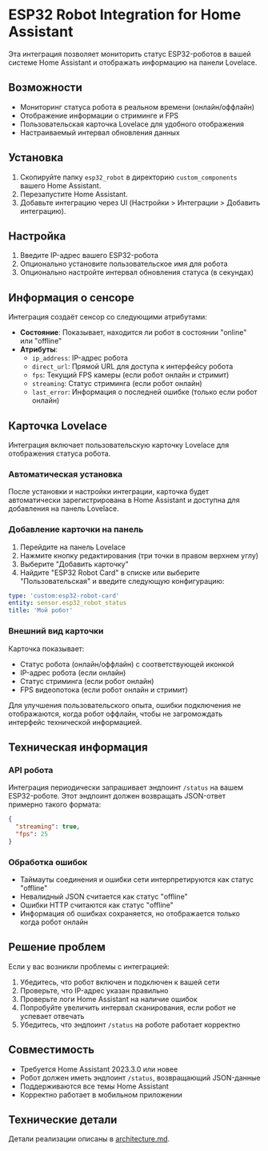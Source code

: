 # ESP32 Robot Integration for Home Assistant

Эта интеграция позволяет мониторить статус ESP32-роботов в вашей системе Home Assistant и отображать информацию на панели Lovelace.

## Возможности

- Мониторинг статуса робота в реальном времени (онлайн/оффлайн)
- Отображение информации о стриминге и FPS
- Пользовательская карточка Lovelace для удобного отображения
- Настраиваемый интервал обновления данных

## Установка

1. Скопируйте папку `esp32_robot` в директорию `custom_components` вашего Home Assistant.
2. Перезапустите Home Assistant.
3. Добавьте интеграцию через UI (Настройки > Интеграции > Добавить интеграцию).

## Настройка

1. Введите IP-адрес вашего ESP32-робота
2. Опционально установите пользовательское имя для робота
3. Опционально настройте интервал обновления статуса (в секундах)

## Информация о сенсоре

Интеграция создаёт сенсор со следующими атрибутами:

- **Состояние**: Показывает, находится ли робот в состоянии "online" или "offline"
- **Атрибуты**:
  - `ip_address`: IP-адрес робота
  - `direct_url`: Прямой URL для доступа к интерфейсу робота
  - `fps`: Текущий FPS камеры (если робот онлайн и стримит)
  - `streaming`: Статус стриминга (если робот онлайн)
  - `last_error`: Информация о последней ошибке (только если робот онлайн)

## Карточка Lovelace

Интеграция включает пользовательскую карточку Lovelace для отображения статуса робота.

### Автоматическая установка

После установки и настройки интеграции, карточка будет автоматически зарегистрирована в Home Assistant и доступна для добавления на панель Lovelace.

### Добавление карточки на панель

1. Перейдите на панель Lovelace
2. Нажмите кнопку редактирования (три точки в правом верхнем углу)
3. Выберите "Добавить карточку"
4. Найдите "ESP32 Robot Card" в списке или выберите "Пользовательская" и введите следующую конфигурацию:

```yaml
type: 'custom:esp32-robot-card'
entity: sensor.esp32_robot_status
title: 'Мой робот'
```

### Внешний вид карточки

Карточка показывает:
- Статус робота (онлайн/оффлайн) с соответствующей иконкой
- IP-адрес робота (если онлайн)
- Статус стриминга (если робот онлайн)
- FPS видеопотока (если робот онлайн и стримит)

Для улучшения пользовательского опыта, ошибки подключения не отображаются, когда робот оффлайн, чтобы не загромождать интерфейс технической информацией.

## Техническая информация

### API робота

Интеграция периодически запрашивает эндпоинт `/status` на вашем ESP32-роботе. Этот эндпоинт должен возвращать JSON-ответ примерно такого формата:

```json
{
  "streaming": true,
  "fps": 25
}
```

### Обработка ошибок

- Таймауты соединения и ошибки сети интерпретируются как статус "offline"
- Невалидный JSON считается как статус "offline"
- Ошибки HTTP считаются как статус "offline"
- Информация об ошибках сохраняется, но отображается только когда робот онлайн

## Решение проблем

Если у вас возникли проблемы с интеграцией:

1. Убедитесь, что робот включен и подключен к вашей сети
2. Проверьте, что IP-адрес указан правильно
3. Проверьте логи Home Assistant на наличие ошибок
4. Попробуйте увеличить интервал сканирования, если робот не успевает отвечать
5. Убедитесь, что эндпоинт `/status` на роботе работает корректно

## Совместимость

- Требуется Home Assistant 2023.3.0 или новее
- Робот должен иметь эндпоинт `/status`, возвращающий JSON-данные
- Поддерживаются все темы Home Assistant
- Корректно работает в мобильном приложении 

## Технические детали

Детали реализации описаны в [architecture.md](architecture.md).